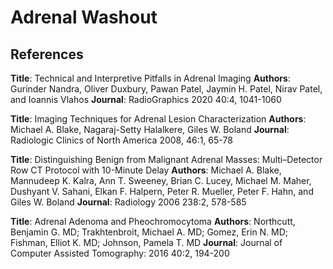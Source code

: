 # Adrenal Washout

## References

**Title**: Technical and Interpretive Pitfalls in Adrenal Imaging
**Authors**: Gurinder Nandra, Oliver Duxbury, Pawan Patel, Jaymin H. Patel, Nirav Patel, and Ioannis Vlahos
**Journal**: RadioGraphics 2020 40:4, 1041-1060

**Title**: Imaging Techniques for Adrenal Lesion Characterization
**Authors**: Michael A. Blake, Nagaraj-Setty Halalkere, Giles W. Boland
**Journal**: Radiologic Clinics of North America 2008, 46:1, 65-78

**Title**: Distinguishing Benign from Malignant Adrenal Masses: Multi–Detector Row CT Protocol with 10-Minute Delay
**Authors**: Michael A. Blake, Mannudeep K. Kalra, Ann T. Sweeney, Brian C. Lucey, Michael M. Maher, Dushyant V. Sahani, Elkan F. Halpern, Peter R. Mueller, Peter F. Hahn, and Giles W. Boland
**Journal**: Radiology 2006 238:2, 578-585

**Title**: Adrenal Adenoma and Pheochromocytoma
**Authors**: Northcutt, Benjamin G. MD; Trakhtenbroit, Michael A. MD; Gomez, Erin N. MD; Fishman, Elliot K. MD; Johnson, Pamela T. MD
**Journal**: Journal of Computer Assisted Tomography: 2016 40:2, 194-200
